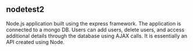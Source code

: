 ## nodetest2

Node.js application built using the express framework.  The application is connected to a mongo DB.  Users can add users, delete users, and access additional details through the database using AJAX calls.  It is essentially an API created using Node.